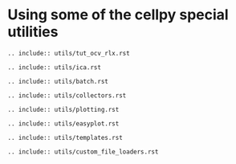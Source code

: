 # Using some of the cellpy special utilities

```{eval-rst}
.. include:: utils/tut_ocv_rlx.rst
```

```{eval-rst}
.. include:: utils/ica.rst
```

```{eval-rst}
.. include:: utils/batch.rst
```

```{eval-rst}
.. include:: utils/collectors.rst
```

```{eval-rst}
.. include:: utils/plotting.rst
```

```{eval-rst}
.. include:: utils/easyplot.rst
```

```{eval-rst}
.. include:: utils/templates.rst
```

```{eval-rst}
.. include:: utils/custom_file_loaders.rst
```
